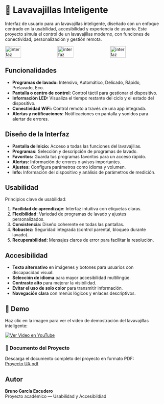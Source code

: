# 🧼 Lavavajillas Inteligente

Interfaz de usuario para un lavavajillas inteligente, diseñado con un enfoque centrado en la usabilidad, accesibilidad y experiencia de usuario. Este proyecto simula el control de un lavavajillas moderno, con funciones de conectividad, personalización y gestión remota.

<div style="display: flex; gap: 10px; flex-wrap: wrap; margin-bottom: 15px;">
  <img src="https://github.com/user-attachments/assets/30a51718-2c13-492f-a855-98e5850bfd7a" alt="interfaz" width="32%" />
  <img src="https://github.com/user-attachments/assets/a48306a5-f8cb-4561-a265-ec2209ff09e1" alt="interfaz" width="32%" />
  <img src="https://github.com/user-attachments/assets/61af816e-b703-4679-9304-18ad899fd67a" alt="interfaz" width="32%" />
</div>

## Funcionalidades

- **Programas de lavado:** Intensivo, Automático, Delicado, Rápido, Prelavado, Eco.
- **Pantalla o centro de control:** Control táctil para gestionar el dispositivo.
- **Información LED:** Visualiza el tiempo restante del ciclo y el estado del dispositivo.
- **Conectividad WiFi:** Control remoto a través de una app integrada.
- **Alertas y notificaciones:** Notificaciones en pantalla y sonidos para alertar de errores.

## Diseño de la Interfaz

- **Pantalla de Inicio:** Acceso a todas las funciones del lavavajillas.
- **Programas:** Selección y descripción de programas de lavado.
- **Favoritos:** Guarda tus programas favoritos para un acceso rápido.
- **Alertas:** Información de errores o avisos importantes.
- **Ajustes:** Configura parámetros como idioma y volumen.
- **Info:** Información del dispositivo y análisis de parámetros de medición.

## Usabilidad

Principios clave de usabilidad:
1. **Facilidad de aprendizaje:** Interfaz intuitiva con etiquetas claras.
2. **Flexibilidad:** Variedad de programas de lavado y ajustes personalizados.
3. **Consistencia:** Diseño coherente en todas las pantallas.
4. **Robustez:** Seguridad integrada (control parental, bloqueo durante lavado).
5. **Recuperabilidad:** Mensajes claros de error para facilitar la resolución.

## Accesibilidad

- **Texto alternativo** en imágenes y botones para usuarios con discapacidad visual.
- **Selección de idioma** para mayor accesibilidad multilingüe.
- **Contraste alto** para mejorar la visibilidad.
- **Evitar el uso de solo color** para transmitir información.
- **Navegación clara** con menús lógicos y enlaces descriptivos.

## 🎥 Demo

Haz clic en la imagen para ver el video de demostración del lavavajillas inteligente:

[![Ver Video en YouTube](https://img.youtube.com/vi/dM2hW8GnEHM/0.jpg)](https://youtu.be/dM2hW8GnEHM)


### 📄 Documento del Proyecto

Descarga el documento completo del proyecto en formato PDF:  
[Proyecto UA.pdf](https://github.com/EscuderoBruno/Lavavajillas-Inteligente/blob/main/Projecto%20UA.pdf)

## Autor

**Bruno García Escudero**  
Proyecto académico — Usabilidad y Accesibildiad

